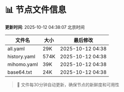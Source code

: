 # 📊 节点文件信息

**更新时间**: 2025-10-12 04:38:07 北京时间

| 文件名 | 大小 | 最后修改 |
|--------|------|----------|
| all.yaml | 29K | 2025-10-12 04:38 |
| history.yaml | 574K | 2025-10-12 04:38 |
| mihomo.yaml | 39K | 2025-10-12 04:38 |
| base64.txt | 24K | 2025-10-12 04:38 |

> 🔄 文件每30分钟自动更新，确保节点的新鲜度和可用性
